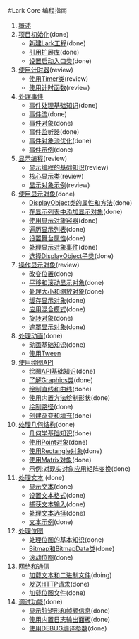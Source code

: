#Lark Core 编程指南

1. [概述]()
2. [项目初始化](2-0-project.md)(done)
	* [新建Lark工程](2-1-create.md)(done)
	* [引用扩展库](2-2-import-libs.md)(done)
	* [设置启动入口类](2-3-entry-class.md)(done)
3. [使用计时器](3-0-time.md)(review)
	* [使用Timer类](3-1-timer.md)(review)
	* [使用计时函数](3-2-time-functions.md)(review)
4. [处理事件]()
	* [事件处理基础知识](4-0-event-basic.md)(done)
	* [事件流](4-1-event-stream.md)(done)
	* [事件对象](4-2-event-target.md)(done)
	* [事件监听器](4-3-event-listener.md)(done)
	* [事件对象池优化](4-4-event-pool.md)(done)
	* [事件示例](4-5-event-ex.md)(done)
5. [显示编程](5-0-display.md)(review)
	* [显示编程的基础知识](5-1-display-about.md)(review)
	* [核心显示类](5-2-display-class.md)(review)
	* [显示对象示例](5-3-display-demo.md)(review)
6. [使用显示对象](6-0-display.md)(done)
	* [DisplayObject类的属性和方法](6-1-displayobject.md)(done)
	* [在显示列表中添加显示对象](6-2-displaylist.md)(done)
	* [使用显示对象容器](6-3-displayobjectcontainer.md)(done)
	* [遍历显示列表](6-4-displaylistall.md)(done)
	* [设置舞台属性](6-5-stage.md)(done)
	* [处理显示对象事件](6-6-displayevent.md)(done)
	* [选择DisplayObject子类](6-7-displayobjectclass.md)(done)
7. [操作显示对象](7-0-display.md)(review)
	* [改变位置](7-1-position.md)(done)
	* [平移和滚动显示对象](7-2-scrollRect.md)(done)
	* [处理大小和缩放对象](7-3-scale.md)(done)
	* [缓存显示对象](7-4-cacheAsBitmap.md)(done)
	* [应用混合模式](7-5-blendMode.md)(done)
	* [旋转对象](7-6-rotation.md)(done)
	* [遮罩显示对象](7-7-mask.md)(done)
8. [处理动画](8-0-display.md)(done)
	* [动画基础知识](8-1-animation.md)(done)
	* [使用Tween](后续添加)
9. [使用绘图API]()
	* [绘图API基础知识](9-0-graphics-api-basic.md)(done)
	* [了解Graphics类](9-1-graphics-class.md)(done)
	* [绘制直线和曲线](9-2-graphics-line-curve.md)(done)
	* [使用内置方法绘制形状](9-3-graphics-draw-shape.md)(done)
	* [绘制路径](9-4-graphics-draw-path.md)(done)
	* [创建渐变和填充](9-5-graphics-gradient-fill.md)(done)	
10. [处理几何结构](10-0-gemo.md)(done)
    * [几何学基础知识](10-1-gemo-about.md)(done)
    * [使用Point对象](10-2-point.md)(done)
	* [使用Rectangle对象](10-3-rectangle.md)(done)
	* [使用Matrix对象](10-4-matrix.md)(done)
	* [示例:对现实对象应用矩阵变换](10-5-matrix-demo.md)(done)		
11. [处理文本](11-0-text.md)	(done)
	* [显示文本](11-1-textfield.md)(done)
	* [设置文本格式](11-2-text-format.md)(done)
	* [捕获文本输入](11-3-textinput.md)(done)
	* [处理文本选择](11-4-text-select.md)(done)
	* [文本示例](11-5-text-demo.md)(done)
12. [处理位图]()
	* [处理位图的基本知识](12-0-bitmap-basic.md)(done)
	* [Bitmap和BitmapData类](12-1-bitmap-classes.md)(done)
	* [滚动位图](12-2-bitmap-scroll.md)(done)
13. [网络和通信]()
	* [加载文本和二进制文件](13-0-load-text-binary.md)(doing)
	* [发送HTTP请求](13-1-http-request.md)(done)
	* [加载位图文件](13-2-load-bitmap.md)(done)
14. [调试功能](14-0-debugging.md)(done)
	* [显示脏矩形和帧频信息](14-1-fps-dirty-region.md)(done)
	* [使用内置日志输出面板](14-2-log.md)(done)
	* [使用DEBUG编译参数](14-3-debug.md)(done)
	

	
